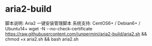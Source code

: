 # aria2-build
脚本说明: Aria2 一键安装管理脚本
系统支持: CentOS6+ / Debian6+ / Ubuntu14+
wget -N --no-check-certificate https://raw.githubusercontent.com/junpermini/aria2-build/aria2.sh && chmod +x aria2.sh && bash aria2.sh

